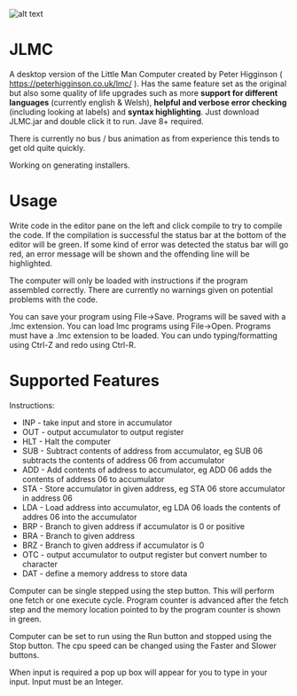 ![alt text](https://user-images.githubusercontent.com/7421219/87862661-66579480-c94a-11ea-86dd-451b8e89cf6c.png "Screen of JLMC")

# JLMC
A desktop version of the Little Man Computer created by Peter Higginson ( https://peterhigginson.co.uk/lmc/ ). Has the same feature set as the original but also some quality of life upgrades such as more **support for different languages** (currently english & Welsh), **helpful and verbose error checking** (including looking at labels) and **syntax highlighting**. Just download JLMC.jar and double click it to run. Jave 8+ required.

There is currently no bus / bus animation as from experience this tends to get old quite quickly.

Working on generating installers.

# Usage
Write code in the editor pane on the left and click compile to try to compile the code.
If the compilation is successful the status bar at the bottom of the editor will be green. 
If some kind of error was detected the status bar will go red, an error message will be shown and the
offending line will be highlighted. 

The computer will only be loaded with instructions if the program assembled correctly. There are currently no warnings given
on potential problems with the code.

You can save your program using File->Save. Programs will be saved with a .lmc extension. 
You can load lmc programs using File->Open. Programs must have a .lmc extension to be loaded.
You can undo typing/formatting using Ctrl-Z and redo using Ctrl-R.

# Supported Features
Instructions:
* INP - take input and store in accumulator
* OUT - output accumulator to output register
* HLT - Halt the computer
* SUB - Subtract contents of address from accumulator, eg SUB 06 subtracts the contents of address 06 from accumulator
* ADD - Add contents of address to accumulator, eg ADD 06 adds the contents of address 06 to accumulator
* STA - Store accumulator in given address, eg STA 06 store accumulator in address 06
* LDA - Load address into accumulator, eg LDA 06 loads the contents of addres 06 into the accumulator
* BRP - Branch to given address if accumulator is 0 or positive 
* BRA - Branch to given address 
* BRZ - Branch to given address if accumulator is 0
* OTC - output accumulator to output register but convert number to character
* DAT - define a memory address to store data 

Computer can be single stepped using the step button. This will perform one fetch or one execute cycle. Program counter 
is advanced after the fetch step and the memory location pointed to by the program counter is shown in green. 

Computer can be set to run using the Run button and stopped using the Stop button. The cpu speed can be changed using the 
Faster and Slower buttons. 

When input is required a pop up box will appear for you to type in your input. Input must be an Integer.


